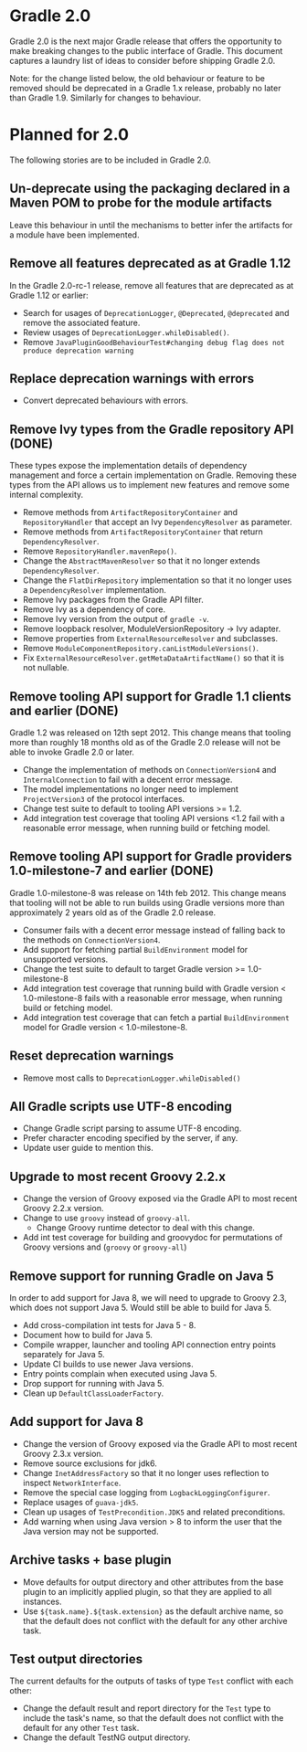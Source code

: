 # Gradle 2.0

Gradle 2.0 is the next major Gradle release that offers the opportunity to make breaking changes to the public interface of Gradle. This document captures a laundry
list of ideas to consider before shipping Gradle 2.0.

Note: for the change listed below, the old behaviour or feature to be removed should be deprecated in a Gradle 1.x release, probably no later than Gradle 1.9. Similarly
for changes to behaviour.

# Planned for 2.0

The following stories are to be included in Gradle 2.0.

## Un-deprecate using the packaging declared in a Maven POM to probe for the module artifacts

Leave this behaviour in until the mechanisms to better infer the artifacts for a module have been implemented.

## Remove all features deprecated as at Gradle 1.12

In the Gradle 2.0-rc-1 release, remove all features that are deprecated as at Gradle 1.12 or earlier:

* Search for usages of `DeprecationLogger`, `@Deprecated`, `@deprecated` and remove the associated feature.
* Review usages of `DeprecationLogger.whileDisabled()`.
* Remove `JavaPluginGoodBehaviourTest#changing debug flag does not produce deprecation warning`

## Replace deprecation warnings with errors

* Convert deprecated behaviours with errors.

## Remove Ivy types from the Gradle repository API (DONE)

These types expose the implementation details of dependency management and force a certain implementation on Gradle. Removing these types from the API
allows us to implement new features and remove some internal complexity.

* Remove methods from `ArtifactRepositoryContainer` and `RepositoryHandler` that accept an Ivy `DependencyResolver` as parameter.
* Remove methods from `ArtifactRepositoryContainer` that return `DependencyResolver`.
* Remove `RepositoryHandler.mavenRepo()`.
* Change the `AbstractMavenResolver` so that it no longer extends `DependencyResolver`.
* Change the `FlatDirRepository` implementation so that it no longer uses a `DependencyResolver` implementation.
* Remove Ivy packages from the Gradle API filter.
* Remove Ivy as a dependency of core.
* Remove Ivy version from the output of `gradle -v`.
* Remove loopback resolver, ModuleVersionRepository -> Ivy adapter.
* Remove properties from `ExternalResourceResolver` and subclasses.
* Remove `ModuleComponentRepository.canListModuleVersions()`.
* Fix `ExternalResourceResolver.getMetaDataArtifactName()` so that it is not nullable.

## Remove tooling API support for Gradle 1.1 clients and earlier (DONE)

Gradle 1.2 was released on 12th sept 2012. This change means that tooling more than roughly 18 months old as of the Gradle 2.0 release
will not be able to invoke Gradle 2.0 or later.

* Change the implementation of methods on `ConnectionVersion4` and `InternalConnection` to fail with a decent error message.
* The model implementations no longer need to implement `ProjectVersion3` of the protocol interfaces.
* Change test suite to default to tooling API versions >= 1.2.
* Add integration test coverage that tooling API versions <1.2 fail with a reasonable error message, when running build or fetching model.

## Remove tooling API support for Gradle providers 1.0-milestone-7 and earlier (DONE)

Gradle 1.0-milestone-8 was release on 14th feb 2012. This change means that tooling will not be able to run builds using Gradle versions more than
approximately 2 years old as of the Gradle 2.0 release.

* Consumer fails with a decent error message instead of falling back to the methods on `ConnectionVersion4`.
* Add support for fetching partial `BuildEnvironment` model for unsupported versions.
* Change the test suite to default to target Gradle version >= 1.0-milestone-8
* Add integration test coverage that running build with Gradle version < 1.0-milestone-8 fails with a reasonable error message, when running build or fetching model.
* Add integration test coverage that can fetch a partial `BuildEnvironment` model for Gradle version < 1.0-milestone-8.

## Reset deprecation warnings

* Remove most calls to `DeprecationLogger.whileDisabled()`

## All Gradle scripts use UTF-8 encoding

* Change Gradle script parsing to assume UTF-8 encoding.
* Prefer character encoding specified by the server, if any.
* Update user guide to mention this.

## Upgrade to most recent Groovy 2.2.x

* Change the version of Groovy exposed via the Gradle API to most recent Groovy 2.2.x version.
* Change to use `groovy` instead of `groovy-all`.
    * Change Groovy runtime detector to deal with this change.
* Add int test coverage for building and groovydoc for permutations of Groovy versions and (`groovy` or `groovy-all`)

## Remove support for running Gradle on Java 5

In order to add support for Java 8, we will need to upgrade to Groovy 2.3, which does not support Java 5.
Would still be able to build for Java 5.

* Add cross-compilation int tests for Java 5 - 8.
* Document how to build for Java 5.
* Compile wrapper, launcher and tooling API connection entry points separately for Java 5.
* Update CI builds to use newer Java versions.
* Entry points complain when executed using Java 5.
* Drop support for running with Java 5.
* Clean up `DefaultClassLoaderFactory`.

## Add support for Java 8

* Change the version of Groovy exposed via the Gradle API to most recent Groovy 2.3.x version.
* Remove source exclusions for jdk6.
* Change `InetAddressFactory` so that it no longer uses reflection to inspect `NetworkInterface`.
* Remove the special case logging from `LogbackLoggingConfigurer`.
* Replace usages of `guava-jdk5`.
* Clean up usages of `TestPrecondition.JDK5` and related preconditions.
* Add warning when using Java version > 8 to inform the user that the Java version may not be supported.

## Archive tasks + base plugin

* Move defaults for output directory and other attributes from the base plugin to an implicitly applied plugin, so that they are applied to all instances.
* Use `${task.name}.${task.extension}` as the default archive name, so that the default does not conflict with the default for any other archive task.

## Test output directories

The current defaults for the outputs of tasks of type `Test` conflict with each other:

* Change the default result and report directory for the `Test` type to include the task's name, so that the default
  does not conflict with the default for any other `Test` task.
* Change the default TestNG output directory.
